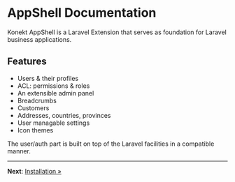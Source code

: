 # AppShell Documentation

Konekt AppShell is a Laravel Extension that serves as foundation for
Laravel business applications.

## Features

- Users & their profiles
- ACL: permissions & roles
- An extensible admin panel
- Breadcrumbs
- Customers
- Addresses, countries, provinces
- User managable settings
- Icon themes

The user/auth part is built on top of the Laravel facilities in a compatible manner.

---

**Next**: [Installation &raquo;](installation.md)
